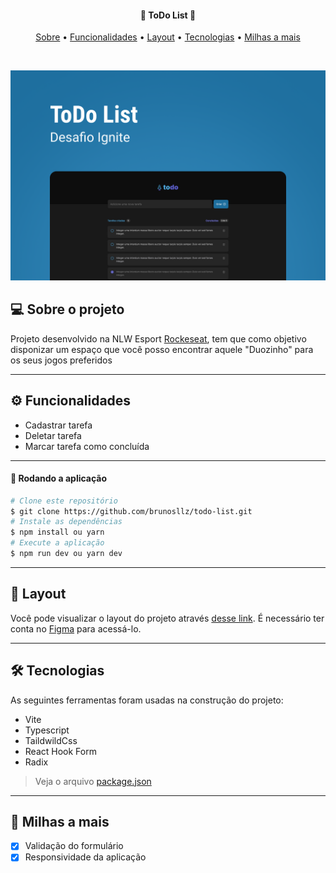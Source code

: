 
<h4 align="center">
 📘 ToDo List 📘
</h4>

<p align="center">
  <a href="#--sobre-o-projeto">Sobre</a> •
  <a href="#-%EF%B8%8F-funcionalidades">Funcionalidades</a> •
  <a href="#--layout">Layout</a> •
  <a href="#--tecnologias">Tecnologias</a> •
  <a href="#--milhas-a-mais">Milhas a mais</a> 
</p>

<br/>

![](https://github.com/brunosllz/todo-list/blob/main/src/assets/cover.png)

## [](https://github.com/brunosllz/todo-list#--sobre-o-projeto) 💻 Sobre o projeto

Projeto desenvolvido na NLW Esport [Rockeseat](https://www.rocketseat.com.br/), tem que como objetivo disponizar um espaço que você posso encontrar aquele "Duozinho" para os seus jogos preferidos

---

## [](https://github.com/brunosllz/todo-list#-%EF%B8%8F-funcionalidades) ⚙️ Funcionalidades

- Cadastrar tarefa
- Deletar tarefa
- Marcar tarefa como concluída

---

#### 🧭 Rodando a aplicação
```bash
# Clone este repositório
$ git clone https://github.com/brunosllz/todo-list.git
# Instale as dependências
$ npm install ou yarn
# Execute a aplicação
$ npm run dev ou yarn dev

```

---

## [](https://github.com/brunosllz/todo-list#--layout) 🔖 Layout

Você pode visualizar o layout do projeto através [desse link](https://www.figma.com/community/file/1150897317533332617). É necessário ter conta no [Figma](http://figma.com/) para acessá-lo.

---

## [](https://github.com/brunosllz/todo-list#--tecnologias) 🛠 Tecnologias

As seguintes ferramentas foram usadas na construção do projeto:

- Vite
- Typescript
- TaildwildCss
- React Hook Form
- Radix


> Veja o arquivo [package.json](https://github.com/brunosllz/todo-list/blob/main/package.json)
---

## [](https://github.com/brunosllz/todo-list#--milhas-a-mais) 🚀 Milhas a mais 

- [x] Validação do formulário
- [x] Responsividade da aplicação

